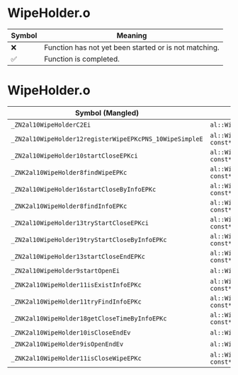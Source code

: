 # WipeHolder.o
| Symbol | Meaning 
| ------------- | ------------- 
| :x: | Function has not yet been started or is not matching. 
| :white_check_mark: | Function is completed. 


# WipeHolder.o
| Symbol (Mangled) | Symbol (Demangled) | Decompiled? |
| ------------- |  ------------- | ------------- |
| `_ZN2al10WipeHolderC2Ei` | `al::WipeHolder::WipeHolder(int)` | :x: |
| `_ZN2al10WipeHolder12registerWipeEPKcPNS_10WipeSimpleE` | `al::WipeHolder::registerWipe(char const*,al::WipeSimple *)` | :x: |
| `_ZN2al10WipeHolder10startCloseEPKci` | `al::WipeHolder::startClose(char const*,int)` | :x: |
| `_ZNK2al10WipeHolder8findWipeEPKc` | `al::WipeHolder::findWipe(char const*)const` | :x: |
| `_ZN2al10WipeHolder16startCloseByInfoEPKc` | `al::WipeHolder::startCloseByInfo(char const*)` | :x: |
| `_ZNK2al10WipeHolder8findInfoEPKc` | `al::WipeHolder::findInfo(char const*)const` | :x: |
| `_ZN2al10WipeHolder13tryStartCloseEPKci` | `al::WipeHolder::tryStartClose(char const*,int)` | :x: |
| `_ZN2al10WipeHolder19tryStartCloseByInfoEPKc` | `al::WipeHolder::tryStartCloseByInfo(char const*)` | :x: |
| `_ZN2al10WipeHolder13startCloseEndEPKc` | `al::WipeHolder::startCloseEnd(char const*)` | :x: |
| `_ZN2al10WipeHolder9startOpenEi` | `al::WipeHolder::startOpen(int)` | :x: |
| `_ZNK2al10WipeHolder11isExistInfoEPKc` | `al::WipeHolder::isExistInfo(char const*)const` | :x: |
| `_ZNK2al10WipeHolder11tryFindInfoEPKc` | `al::WipeHolder::tryFindInfo(char const*)const` | :x: |
| `_ZNK2al10WipeHolder18getCloseTimeByInfoEPKc` | `al::WipeHolder::getCloseTimeByInfo(char const*)const` | :x: |
| `_ZNK2al10WipeHolder10isCloseEndEv` | `al::WipeHolder::isCloseEnd(void)const` | :x: |
| `_ZNK2al10WipeHolder9isOpenEndEv` | `al::WipeHolder::isOpenEnd(void)const` | :x: |
| `_ZNK2al10WipeHolder11isCloseWipeEPKc` | `al::WipeHolder::isCloseWipe(char const*)const` | :x: |
